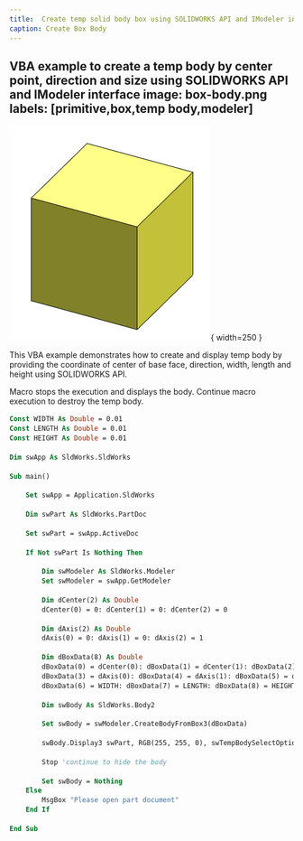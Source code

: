 ```yaml
---
title:  Create temp solid body box using SOLIDWORKS API and IModeler interface
caption: Create Box Body
---
```

 VBA example to create a temp body by center point, direction and size using SOLIDWORKS API and IModeler interface
image: box-body.png
labels: [primitive,box,temp body,modeler]
---
![Box body](box-body.png){ width=250 }

This VBA example demonstrates how to create and display temp body by providing the coordinate of center of base face, direction, width, length and height using SOLIDWORKS API.

Macro stops the execution and displays the body. Continue macro execution to destroy the temp body.

~~~ vb
Const WIDTH As Double = 0.01
Const LENGTH As Double = 0.01
Const HEIGHT As Double = 0.01

Dim swApp As SldWorks.SldWorks

Sub main()

    Set swApp = Application.SldWorks
    
    Dim swPart As SldWorks.PartDoc
    
    Set swPart = swApp.ActiveDoc
    
    If Not swPart Is Nothing Then
    
        Dim swModeler As SldWorks.Modeler
        Set swModeler = swApp.GetModeler
        
        Dim dCenter(2) As Double
        dCenter(0) = 0: dCenter(1) = 0: dCenter(2) = 0
        
        Dim dAxis(2) As Double
        dAxis(0) = 0: dAxis(1) = 0: dAxis(2) = 1
                        
        Dim dBoxData(8) As Double
        dBoxData(0) = dCenter(0): dBoxData(1) = dCenter(1): dBoxData(2) = dCenter(2)
        dBoxData(3) = dAxis(0): dBoxData(4) = dAxis(1): dBoxData(5) = dAxis(2)
        dBoxData(6) = WIDTH: dBoxData(7) = LENGTH: dBoxData(8) = HEIGHT
        
        Dim swBody As SldWorks.Body2
        
        Set swBody = swModeler.CreateBodyFromBox3(dBoxData)
        
        swBody.Display3 swPart, RGB(255, 255, 0), swTempBodySelectOptions_e.swTempBodySelectable
        
        Stop 'continue to hide the body
        
        Set swBody = Nothing
    Else
        MsgBox "Please open part document"
    End If
    
End Sub
~~~


